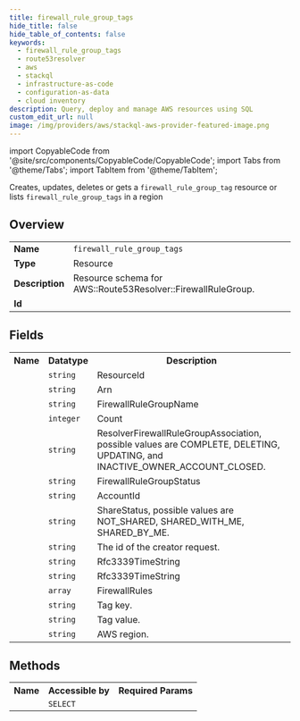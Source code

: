 ```yaml
---
title: firewall_rule_group_tags
hide_title: false
hide_table_of_contents: false
keywords:
  - firewall_rule_group_tags
  - route53resolver
  - aws
  - stackql
  - infrastructure-as-code
  - configuration-as-data
  - cloud inventory
description: Query, deploy and manage AWS resources using SQL
custom_edit_url: null
image: /img/providers/aws/stackql-aws-provider-featured-image.png
---
```


import CopyableCode from '@site/src/components/CopyableCode/CopyableCode';
import Tabs from '@theme/Tabs';
import TabItem from '@theme/TabItem';

Creates, updates, deletes or gets a <code>firewall_rule_group_tag</code> resource or lists <code>firewall_rule_group_tags</code> in a region

## Overview
<table><tbody>
<tr><td><b>Name</b></td><td><code>firewall_rule_group_tags</code></td></tr>
<tr><td><b>Type</b></td><td>Resource</td></tr>
<tr><td><b>Description</b></td><td>Resource schema for AWS::Route53Resolver::FirewallRuleGroup.</td></tr>
<tr><td><b>Id</b></td><td><CopyableCode code="aws.route53resolver.firewall_rule_group_tags" /></td></tr>
</tbody></table>

## Fields
<table><tbody><tr><th>Name</th><th>Datatype</th><th>Description</th></tr><tr><td><CopyableCode code="id" /></td><td><code>string</code></td><td>ResourceId</td></tr>
<tr><td><CopyableCode code="arn" /></td><td><code>string</code></td><td>Arn</td></tr>
<tr><td><CopyableCode code="name" /></td><td><code>string</code></td><td>FirewallRuleGroupName</td></tr>
<tr><td><CopyableCode code="rule_count" /></td><td><code>integer</code></td><td>Count</td></tr>
<tr><td><CopyableCode code="status" /></td><td><code>string</code></td><td>ResolverFirewallRuleGroupAssociation, possible values are COMPLETE, DELETING, UPDATING, and INACTIVE_OWNER_ACCOUNT_CLOSED.</td></tr>
<tr><td><CopyableCode code="status_message" /></td><td><code>string</code></td><td>FirewallRuleGroupStatus</td></tr>
<tr><td><CopyableCode code="owner_id" /></td><td><code>string</code></td><td>AccountId</td></tr>
<tr><td><CopyableCode code="share_status" /></td><td><code>string</code></td><td>ShareStatus, possible values are NOT_SHARED, SHARED_WITH_ME, SHARED_BY_ME.</td></tr>
<tr><td><CopyableCode code="creator_request_id" /></td><td><code>string</code></td><td>The id of the creator request.</td></tr>
<tr><td><CopyableCode code="creation_time" /></td><td><code>string</code></td><td>Rfc3339TimeString</td></tr>
<tr><td><CopyableCode code="modification_time" /></td><td><code>string</code></td><td>Rfc3339TimeString</td></tr>
<tr><td><CopyableCode code="firewall_rules" /></td><td><code>array</code></td><td>FirewallRules</td></tr>
<tr><td><CopyableCode code="tag_key" /></td><td><code>string</code></td><td>Tag key.</td></tr>
<tr><td><CopyableCode code="tag_value" /></td><td><code>string</code></td><td>Tag value.</td></tr>
<tr><td><CopyableCode code="region" /></td><td><code>string</code></td><td>AWS region.</td></tr>
</tbody></table>

## Methods

<table><tbody>
  <tr>
    <th>Name</th>
    <th>Accessible by</th>
    <th>Required Params</th>
  </tr>
  <tr>
    <td><CopyableCode code="view" /></td>
    <td><code>SELECT</code></td>
    <td><CopyableCode code="region" /></td>
  </tr>
</tbody></table>









